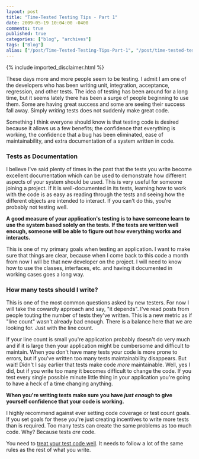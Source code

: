 ```yaml
---
layout: post
title: "Time-Tested Testing Tips - Part 1"
date: 2009-05-19 10:04:00 -0400
comments: true
published: true
categories: ["blog", "archives"]
tags: ["Blog"]
alias: ["/post/Time-Tested-Testing-Tips-Part-1", "/post/time-tested-testing-tips-part-1"]
---
```

<!-- more -->
{% include imported_disclaimer.html %}
<p>These days more and more people seem to be testing. I admit I am one of the developers who has been writing unit, integration, acceptance, regression, and other tests. The idea of testing has been around for a long time, but it seems lately there has been a surge of people beginning to use them. Some are having great success and some are seeing their success fall away. Simply <em>writing</em> tests does not suddenly make great code.</p>
<p>Something I think everyone should know is that testing code is desired because it allows us a few benefits; the confidence that everything is working, the confidence that a bug has been eliminated, ease of maintainability, and extra documentation of a system written in code.</p>
<h3>Tests as Documentation</h3>
<p>I believe I've said plenty of times in the past that the tests you write become excellent documentation which can be used to demonstrate how different aspects of your system should be used. This is very useful for someone joining a project. If it is well-documented in its tests, learning how to work with the code is as easy as reading through the tests and seeing how the different objects are intended to interact. If you can't do this, you're probably not testing well.</p>
<p><strong>A good measure of your application's testing is to have someone learn to use the system based solely on the tests. If the tests are written well enough, someone will be able to figure out how everything works and interacts.</strong></p>
<p>This is one of my primary goals when testing an application. I want to make sure that things are clear, because when I come back to this code a month from now I will be that new developer on the project. I will need to know how to use the classes, interfaces, etc. and having it documented in working cases goes a long way.</p>
<h3>How many tests should I write?</h3>
<p>This is one of the most common questions asked by new testers. For now I will take the cowardly approach and say, "it depends". I've read posts from people touting the number of tests they've written. This is a new metric as if "line count" wasn't already bad enough. There is a balance here that we are looking for. Just with the line count.</p>
<p>If your line count is small you're application probably doesn't do very much and if it is large then your application might be cumbersome and difficult to maintain. When you don't have many tests your code is more prone to errors, but if you've written too many tests maintainability disappears. But wait! Didn't I say earlier that tests make code <em>more</em> maintainable. Well, yes I did, but if you write too many it becomes difficult to change the code. If you test every single possible minute little thing in your application you're going to have a heck of a time changing anything.</p>
<p><strong>When you're writing tests make sure you have <em>just enough</em> to give yourself confidence that your code is working. </strong></p>
<p>I highly recommend against ever setting code coverage or test count goals. If you set goals for these you're just creating incentives to write more tests than is required. Too many tests can create the same problems as too much code. Why? Because tests <em>are</em> code.</p>
<p>You need to <a href="http://brendan.enrick.com/post/2009/02/26/Treat-Your-Tests-Well.aspx" target="_blank">treat your test code well</a>. It needs to follow a lot of the same rules as the rest of what you write.</p>
